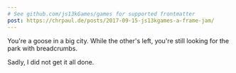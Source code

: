 ```yaml
---
# See github.com/js13kGames/games for supported frontmatter
post: https://chrpaul.de/posts/2017-09-15-js13kgames-a-frame-jam/
---
```

You're a goose in a big city. While the other's left, you're still looking for the park with breadcrumbs.

Sadly, I did not get it all done.